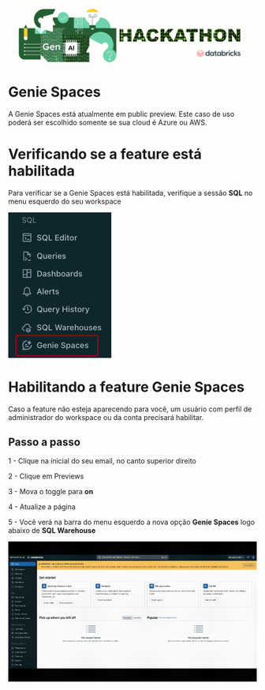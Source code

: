 ![til](/images/head_genai_hackathon.gif)

# Genie Spaces

A Genie Spaces está atualmente em public preview. Este caso de uso poderá ser escolhido somente se sua cloud é Azure ou AWS.

# Verificando se a feature está habilitada

Para verificar se a Genie Spaces está habilitada, verifique a sessão **SQL** no menu esquerdo do seu workspace

![img](/images/Genie_enabled.png)

# Habilitando a feature Genie Spaces

Caso a feature não esteja aparecendo para você, um usuário com perfil de administrador do workspace ou da conta precisará habilitar.

## Passo a passo

1 - Clique na inicial do seu email, no canto superior direito

2 - Clique em Previews

3 - Mova o toggle para **on**

4 -  Atualize a página

5 - Você verá na barra do menu esquerdo a nova opção **Genie Spaces** logo abaixo de **SQL Warehouse**

![til](/images/Genie_EnablingGenie.gif)  
